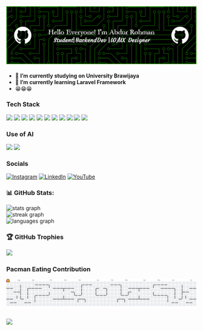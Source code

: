 ## ![Bang Oman](img/new-header.png)



<!--
**rohmansyh/rohmansyh** is a ✨ _special_ ✨ repository because its `README.md` (this file) appears on your GitHub profile.

Here are some ideas to get you started:

- 🔭 I’m currently working on ...
- 🌱 I’m currently learning ...
- 👯 I’m looking to collaborate on ...
- 🤔 I’m looking for help with ...
- 💬 Ask me about ...
- 📫 How to reach me: ...
- 😄 Pronouns: ...
- ⚡ Fun fact: ...
-->

- 🔭 **I’m currently studying on University Brawijaya**
- 🌱 **I’m currently learning Laravel Framework**
- 😁😁😁

### Tech Stack

<img src="https://img.shields.io/badge/HTML5-E34F26?style=for-the-badge&logo=html5&logoColor=white" /> <img src="https://img.shields.io/badge/CSS3-1572B6?style=for-the-badge&logo=css3&logoColor=white" /> <img src="https://img.shields.io/badge/JavaScript-323330?style=for-the-badge&logo=javascript&logoColor=F7DF1E" /> <img src="https://img.shields.io/badge/PHP-777BB4?style=for-the-badge&logo=php&logoColor=white" /> <img src="https://img.shields.io/badge/Dart-0175C2?style=for-the-badge&logo=dart&logoColor=white" /> <img src="https://img.shields.io/badge/Laravel-FF2D20?style=for-the-badge&logo=laravel&logoColor=white" /> <img src="https://img.shields.io/badge/Flutter-02569B?style=for-the-badge&logo=flutter&logoColor=white" /> <img src="https://img.shields.io/badge/MySQL-005C84?style=for-the-badge&logo=mysql&logoColor=white" /> <img src="https://img.shields.io/badge/phpmyadmin-6C78AF?style=for-the-badge&logo=phpmyadmin&logoColor=white" /> <img src="https://img.shields.io/badge/Canva-%2300C4CC.svg?&style=for-the-badge&logo=Canva&logoColor=white" /> <img src="https://img.shields.io/badge/Figma-F24E1E?style=for-the-badge&logo=figma&logoColor=white" />

### Use of AI

<img src="https://img.shields.io/badge/ChatGPT-74aa9c?style=for-the-badge&logo=openai&logoColor=white" /> <img src="https://img.shields.io/badge/Google%20Gemini-8E75B2?style=for-the-badge&logo=googlegemini&logoColor=white" />

### Socials

[![Instagram](https://img.shields.io/badge/Instagram-%23E4405F.svg?logo=Instagram&logoColor=white)](https://instagram.com/abdrhmn.ssj) [![LinkedIn](https://img.shields.io/badge/LinkedIn-%230077B5.svg?logo=linkedin&logoColor=white)](https://www.linkedin.com/in/abdur-rohman-syah-sjadja-ah-5a037b289/) [![YouTube](https://img.shields.io/badge/YouTube-%23FF0000.svg?logo=YouTube&logoColor=white)](https://youtube.com/abdurrohmansyahs4235)

### 📊 GitHub Stats:
<div align="left">
  <img src="https://github-readme-stats.vercel.app/api?username=rohmansyh&hide_title=false&hide_rank=false&show_icons=true&include_all_commits=true&count_private=true&disable_animations=false&theme=aura&locale=en&hide_border=false" height="200" alt="stats graph" /> <br>
  <img src="https://streak-stats.demolab.com?user=rohmansyh&locale=en&mode=daily&theme=aura&hide_border=false&border_radius=6" height="190" alt="streak graph" /> <br>
  <img src="https://github-readme-stats.vercel.app/api/top-langs?username=rohmansyh&locale=en&hide_title=false&layout=compact&card_width=320&langs_count=5&theme=aura&hide_border=false" height="220" alt="languages graph"  />
  
</div>

### 🏆 GitHub Trophies
![](https://github-profile-trophy.vercel.app/?username=rohmansyh&theme=radical&no-frame=false&no-bg=true&margin-w=4)



<!-- Proudly created with GPRM ( https://gprm.itsvg.in ) -->


### Pacman Eating Contribution

<picture>
  <source media="(prefers-color-scheme: dark)" srcset="https://raw.githubusercontent.com/rohmansyh/rohmansyh/output/pacman-contribution-graph-dark.svg">
  <source media="(prefers-color-scheme: light)" srcset="https://raw.githubusercontent.com/rohmansyh/rohmansyh/output/pacman-contribution-graph.svg">
  <img alt="pacman contribution graph" src="https://raw.githubusercontent.com/rohmansyh/rohmansyh/output/pacman-contribution-graph.svg">
</picture>

###

###

<img align="" height="300" src="https://i.pinimg.com/originals/26/e7/6a/26e76a2a01f647fd16795a973b332606.gif">

###